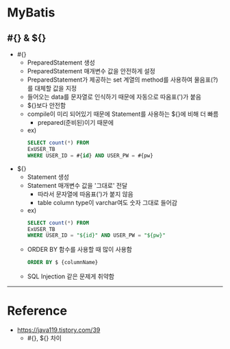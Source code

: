 # MyBatis

## #{} & ${}

- #{}
    - PreparedStatement 생성
    - PreparedStatement 매개변수 값을 안전하게 설정
    - PreparedStatement가 제공하는 set 계열의 method를 사용하여 물음표(?)를 대체할 값을 지정
    - 들어오는 data를 문자열로 인식하기 때문에 자동으로 따옴표(')가 붙음
    - ${}보다 안전함
    - compile이 미리 되어있기 때문에 Statement를 사용하는 ${}에 비해 더 빠름
        - prepared(준비된)이기 때문에
    - ex)
        ```sql
        SELECT count(*) FROM 
        ExUSER_TB
        WHERE USER_ID = #{id} AND USER_PW = #{pw}
        ```
- ${}
    - Statement 생성
    - Statement 매개변수 값을 '그대로' 전달
        - 따라서 문자열에 따옴표(')가 붙지 않음
        - table column type이 varchar여도 숫자 그대로 들어감
    - ex)
        ```sql
        SELECT count(*) FROM 
        ExUSER_TB 
        WHERE USER_ID = "${id}" AND USER_PW = "${pw}"
        ```
    - ORDER BY 함수를 사용할 때 많이 사용함
        ```sql
        ORDER BY $ {columnName}
        ```
    - SQL Injection 같은 문제게 취약함

---

# Reference

- https://java119.tistory.com/39
    - #{}, ${} 차이

